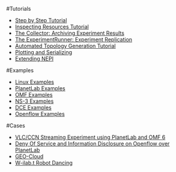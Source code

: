 
#Tutorials
- [Step by Step Tutorial](/www/tutorials/step/)
- [Inspecting Resources Tutorial](/www/tutorials/resource/)
- [The Collector: Archiving Experiment Results](/www/tutorials/collector/)
- [The ExperimentRunner: Experiment Replication](/www/tutorials/runner/)
- [Automated Topology Generation Tutorial](/www/tutorials/topology/)
- [Plotting and Serializing](/www/tutorials/plotting/)
- [Extending NEPI](/www/tutorials/extend/)

#Examples
- [Linux Examples](/www/examples/linux/)
- [PlanetLab Examples](http://nepi.inria.fr/bin/view/Nepi/PlanetLabExperiments)
- [OMF Examples](http://nepi.inria.fr/bin/view/Nepi/OmfExperiment)
- [NS-3 Examples](http://nepi.inria.fr/bin/view/Nepi/ns3Experiments)
- [DCE Examples](http://nepi.inria.fr/bin/view/Nepi/DceExperiments)
- [Openflow Examples](http://nepi.inria.fr/bin/view/Nepi/OpenflowExperiments)

#Cases
- [VLC/CCN Streaming Experiment using PlanetLab and OMF 6](/www/cases/vlc/)
- [Deny Of Service and Information Disclosure on Openflow over PlanetLab](/www/cases/dos/)
- [GEO-Cloud](/www/cases/geo/)
- [W-ilab.t Robot Dancing](/www/cases/robot/)
